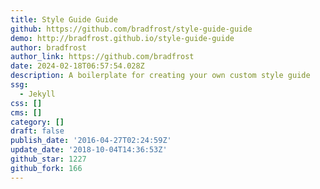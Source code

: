```yaml
---
title: Style Guide Guide
github: https://github.com/bradfrost/style-guide-guide
demo: http://bradfrost.github.io/style-guide-guide
author: bradfrost
author_link: https://github.com/bradfrost
date: 2024-02-18T06:57:54.028Z
description: A boilerplate for creating your own custom style guide
ssg:
  - Jekyll
css: []
cms: []
category: []
draft: false
publish_date: '2016-04-27T02:24:59Z'
update_date: '2018-10-04T14:36:53Z'
github_star: 1227
github_fork: 166
---
```

